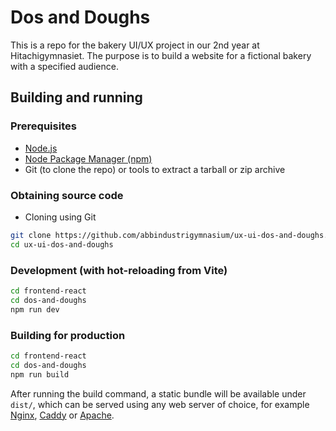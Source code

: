 # Dos and Doughs
This is a repo for the bakery UI/UX project in our 2nd year at Hitachigymnasiet. The purpose is to build a website for a fictional bakery with a specified audience.

## Building and running
### Prerequisites
- [Node.js](https://nodejs.org)
- [Node Package Manager (npm)](https://www.npmjs.com/)
- Git (to clone the repo) or tools to extract a tarball or zip archive

### Obtaining source code
- Cloning using Git
```bash
git clone https://github.com/abbindustrigymnasium/ux-ui-dos-and-doughs.git
cd ux-ui-dos-and-doughs
```

### Development (with hot-reloading from Vite)
```bash
cd frontend-react
cd dos-and-doughs
npm run dev
```
### Building for production
```bash
cd frontend-react
cd dos-and-doughs
npm run build
```
After running the build command, a static bundle will be available under `dist/`, which can be served using any web server of choice, for example [Nginx](https://nginx.org), [Caddy](https://caddyserver.com/) or [Apache](https://httpd.apache.org/).